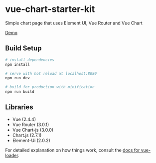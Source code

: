 # vue-chart-starter-kit
Simple chart page that uses Element UI, Vue Router and Vue Chart

[Demo](https://vuechartstarterkit.firebaseapp.com/)

## Build Setup

``` bash
# install dependencies
npm install

# serve with hot reload at localhost:8080
npm run dev

# build for production with minification
npm run build
```

## Libraries
- Vue (2.4.4)
- Vue Router (3.0.1)
- Vue Chart-js (3.0.0)
- Chart.js (2.7.1)
- Element-Ui (2.0.2)

For detailed explanation on how things work, consult the [docs for vue-loader](http://vuejs.github.io/vue-loader).
